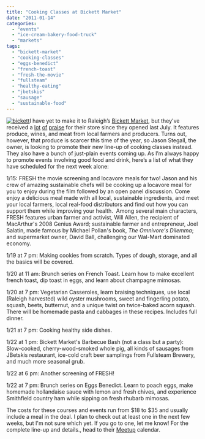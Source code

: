 ```yaml
---
title: "Cooking Classes at Bickett Market"
date: "2011-01-14"
categories:
  - "events"
  - "ice-cream-bakery-food-truck"
  - "markets"
tags:
  - "bickett-market"
  - "cooking-classes"
  - "eggs-benedict"
  - "french-toast"
  - "fresh-the-movie"
  - "fullsteam"
  - "healthy-eating"
  - "jbetskis"
  - "sausage"
  - "sustainable-food"
---
```


[![](http://s3.amazonaws.com/thegourmez-wpmedia/2011/01/bickett.jpeg "bickett")](http://s3.amazonaws.com/thegourmez-wpmedia/2011/01/bickett.jpeg)I have yet to make it to Raleigh’s [Bickett Market](http://www.bickettmarket.com/), but they've received a [lot](http://www.newraleigh.com/articles/archive/spork-this-bickett-market/) [of](http://maggiesproduce.blogspot.com/2010/08/produce-at-bickett-market.html) [praise](http://eatingmywords-jwl.blogspot.com/2010/12/stuffed-cabbage-but-not-from-grandma.html) for their store since they opened last July. It features produce, wines, and meat from local farmers and producers. Turns out, however, that produce is scarcer this time of the year, so Jason Stegall, the owner, is looking to promote their new line-up of cooking classes instead. They also have a bunch of just-plain events coming up. As I’m always happy to promote events involving good food and drink, here’s a list of what they have scheduled for the next week alone:

1/15: FRESH the movie screening and locavore meals for two! Jason and his crew of amazing sustainable chefs will be cooking up a locavore meal for you to enjoy during the film followed by an open panel discussion. Come enjoy a delicious meal made with all local, sustainable ingredients, and meet your local farmers, local real-food distributors and find out how you can support them while improving your health.  Among several main characters, FRESH features urban farmer and activist, Will Allen, the recipient of MacArthur's 2008 Genius Award; sustainable farmer and entrepreneur, Joel Salatin, made famous by Michael Pollan's book, _The Omnivore's Dilemma_; and supermarket owner, David Ball, challenging our Wal-Mart dominated economy.

1/19 at 7 pm: Making cookies from scratch. Types of dough, storage, and all the basics will be covered.

1/20 at 11 am: Brunch series on French Toast. Learn how to make excellent french toast, dip toast in eggs, and learn about champagne mimosas.

1/20 at 7 pm: Vegetarian Casseroles, learn braising techniques, use local (Raleigh harvested) wild oyster mushrooms, sweet and fingerling potato, squash, beets, butternut, and a unique twist on twice-baked acorn squash. There will be homemade pasta and cabbages in these recipes. Includes full dinner.

1/21 at 7 pm: Cooking healthy side dishes.

1/22 at 1 pm: Bickett Market's Barbecue Bash (not a class but a party): Slow-cooked, cherry-wood-smoked whole pig, all kinds of sausages from JBetskis restaurant, ice-cold craft beer samplings from Fullsteam Brewery, and much more seasonal grub.

1/22 at 6 pm: Another screening of FRESH!

1/22 at 7 pm: Brunch series on Eggs Benedict. Learn to poach eggs, make homemade hollandaise sauce with lemon and fresh chives, and experience Smithfield country ham while sipping on fresh rhubarb mimosas.

The costs for these courses and events run from $18 to $35 and usually include a meal in the deal. I plan to check out at least one in the next few weeks, but I'm not sure which yet. If you go to one, let me know! For the complete line-up and details., head to their [Meetup](http://www.meetup.com/bickettmarketcookingclass/calendar/list/) calendar.
